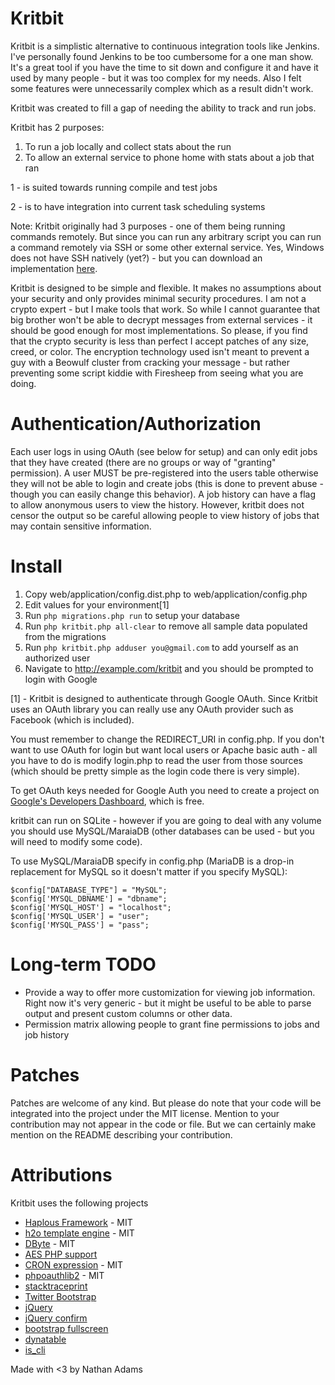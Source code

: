 # Kritbit

Kritbit is a simplistic alternative to continuous integration tools like Jenkins. I've personally found Jenkins to be too cumbersome for a one man show. It's a great tool if you have the time to sit down and configure it and have it used by many people - but it was too complex for my needs. Also I felt some features were unnecessarily complex which as a result didn't work.

Kritbit was created to fill a gap of needing the ability to track and run jobs.

Kritbit has 2 purposes:

1. To run a job locally and collect stats about the run
2. To allow an external service to phone home with stats about a job that ran

1 - is suited towards running compile and test jobs

2 - is to have integration into current task scheduling systems

Note: Kritbit originally had 3 purposes - one of them being running commands remotely. But since you can run any arbitrary script you can run a command remotely via SSH or some other external service. Yes, Windows does not have SSH natively (yet?) - but you can download an implementation [here](http://www.freesshd.com/). 

Kritbit is designed to be simple and flexible. It makes no assumptions about your security and only provides minimal security procedures. I am not a crypto expert - but I make tools that work. So while I cannot guarantee that big brother won't be able to decrypt messages from external services - it should be good enough for most implementations. So please, if you find that the crypto security is less than perfect I accept patches of any size, creed, or color. The encryption technology used isn't meant to prevent a guy with a Beowulf cluster from cracking your message - but rather preventing some script kiddie with Firesheep from seeing what you are doing.

# Authentication/Authorization

Each user logs in using OAuth (see below for setup) and can only edit jobs that they have created (there are no groups or way of "granting" permission). A user MUST be pre-registered into the users table otherwise they will not be able to login and create jobs (this is done to prevent abuse - though you can easily change this behavior). A job history can have a flag to allow anonymous users to view the history. However, kritbit does not censor the output so be careful allowing people to view history of jobs that may contain sensitive information.

# Install

1. Copy web/application/config.dist.php to web/application/config.php
2. Edit values for your environment[1]
3. Run `php migrations.php run` to setup your database
4. Run `php kritbit.php all-clear` to remove all sample data populated from the migrations
5. Run `php kritbit.php adduser you@gmail.com` to add yourself as an authorized user
6. Navigate to http://example.com/kritbit and you should be prompted to login with Google

[1] - Kritbit is designed to authenticate through Google OAuth. Since Kritbit uses an OAuth library you can really use any OAuth provider such as Facebook (which is included).

You must remember to change the REDIRECT_URI in config.php. If you don't want to use OAuth for login but want local users or Apache basic auth - all you have to do is modify login.php to read the user from those sources (which should be pretty simple as the login code there is very simple).

To get OAuth keys needed for Google Auth you need to create a project on [Google's Developers Dashboard](https://console.developers.google.com/), which is free.

kritbit can run on SQLite - however if you are going to deal with any volume you should use MySQL/MaraiaDB (other databases can be used - but you will need to modify some code).

To use MySQL/MaraiaDB specify in config.php (MariaDB is a drop-in replacement for MySQL so it doesn't matter if you specify MySQL):

    $config["DATABASE_TYPE"] = "MySQL";
    $config['MYSQL_DBNAME'] = "dbname";
    $config['MYSQL_HOST'] = "localhost";
    $config['MYSQL_USER'] = "user";
    $config['MYSQL_PASS'] = "pass";
    
# Long-term TODO

- Provide a way to offer more customization for viewing job information. Right now it's very generic - but it might be useful to be able to parse output and present custom columns or other data.
- Permission matrix allowing people to grant fine permissions to jobs and job history
    

# Patches

Patches are welcome of any kind. But please do note that your code will be integrated into the project under the MIT license. Mention to your contribution may not appear in the code or file. But we can certainly make mention on the README describing your contribution.
    
# Attributions

Kritbit uses the following projects

- [Haplous Framework](https://srchub.org/p/haplousframework/) - MIT
- [h2o template engine](https://github.com/speedmax/h2o-php) - MIT
- [DByte](https://github.com/Xeoncross/DByte) - MIT
- [AES PHP support](http://stackoverflow.com/a/8232171/195722)
- [CRON expression](https://github.com/mtdowling/cron-expression) - MIT
- [phpoauthlib2](https://srchub.org/p/phpoauthlib2/) - MIT
- [stacktraceprint](http://stackoverflow.com/a/4282133/195722)
- [Twitter Bootstrap](http://getbootstrap.com/2.3.2/)
- [jQuery](https://jquery.com/)
- [jQuery confirm](http://craftpip.github.io/jquery-confirm/)
- [bootstrap fullscreen](http://craftpip.github.io/bootstrap-fullscreen-select/)
- [dynatable](http://www.dynatable.com/)
- [is_cli](http://stackoverflow.com/a/25967493/195722)

Made with <3 by Nathan Adams